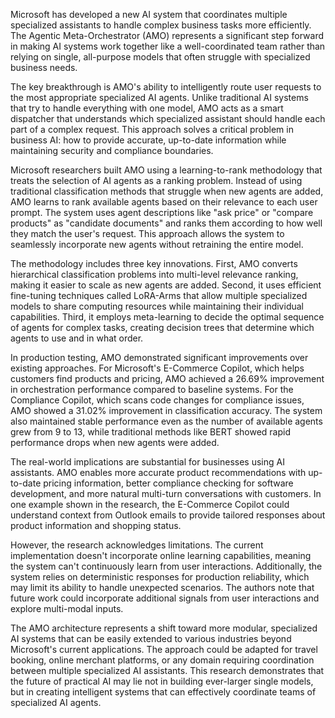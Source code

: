 Microsoft has developed a new AI system that coordinates multiple specialized assistants to handle complex business tasks more efficiently. The Agentic Meta-Orchestrator (AMO) represents a significant step forward in making AI systems work together like a well-coordinated team rather than relying on single, all-purpose models that often struggle with specialized business needs.

The key breakthrough is AMO's ability to intelligently route user requests to the most appropriate specialized AI agents. Unlike traditional AI systems that try to handle everything with one model, AMO acts as a smart dispatcher that understands which specialized assistant should handle each part of a complex request. This approach solves a critical problem in business AI: how to provide accurate, up-to-date information while maintaining security and compliance boundaries.

Microsoft researchers built AMO using a learning-to-rank methodology that treats the selection of AI agents as a ranking problem. Instead of using traditional classification methods that struggle when new agents are added, AMO learns to rank available agents based on their relevance to each user prompt. The system uses agent descriptions like "ask price" or "compare products" as "candidate documents" and ranks them according to how well they match the user's request. This approach allows the system to seamlessly incorporate new agents without retraining the entire model.

The methodology includes three key innovations. First, AMO converts hierarchical classification problems into multi-level relevance ranking, making it easier to scale as new agents are added. Second, it uses efficient fine-tuning techniques called LoRA-Arms that allow multiple specialized models to share computing resources while maintaining their individual capabilities. Third, it employs meta-learning to decide the optimal sequence of agents for complex tasks, creating decision trees that determine which agents to use and in what order.

In production testing, AMO demonstrated significant improvements over existing approaches. For Microsoft's E-Commerce Copilot, which helps customers find products and pricing, AMO achieved a 26.69% improvement in orchestration performance compared to baseline systems. For the Compliance Copilot, which scans code changes for compliance issues, AMO showed a 31.02% improvement in classification accuracy. The system also maintained stable performance even as the number of available agents grew from 9 to 13, while traditional methods like BERT showed rapid performance drops when new agents were added.

The real-world implications are substantial for businesses using AI assistants. AMO enables more accurate product recommendations with up-to-date pricing information, better compliance checking for software development, and more natural multi-turn conversations with customers. In one example shown in the research, the E-Commerce Copilot could understand context from Outlook emails to provide tailored responses about product information and shopping status.

However, the research acknowledges limitations. The current implementation doesn't incorporate online learning capabilities, meaning the system can't continuously learn from user interactions. Additionally, the system relies on deterministic responses for production reliability, which may limit its ability to handle unexpected scenarios. The authors note that future work could incorporate additional signals from user interactions and explore multi-modal inputs.

The AMO architecture represents a shift toward more modular, specialized AI systems that can be easily extended to various industries beyond Microsoft's current applications. The approach could be adapted for travel booking, online merchant platforms, or any domain requiring coordination between multiple specialized AI assistants. This research demonstrates that the future of practical AI may lie not in building ever-larger single models, but in creating intelligent systems that can effectively coordinate teams of specialized AI agents.